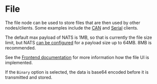 # File

The file node can be used to store files that are then used by other
nodes/clients. Some examples include the [CAN](can.md) and [Serial](mcu.md)
clients.

The default max payload of NATS is 1MB, so that is currently the file size
limit, but NATS
[can be configured](https://docs.nats.io/reference/faq#is-there-a-message-size-limitation-in-nats)
for a payload size up to 64MB. 8MB is recommended.

See the [Frontend documentation](../ref/frontend.md) for more information how
the file UI is implemented.

If the `Binary` option is selected, the data is base64 encoded before it is
transmitted and stored.
